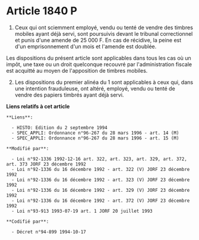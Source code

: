 # Article 1840 P

1. Ceux qui ont sciemment employé, vendu ou tenté de vendre des timbres mobiles ayant déjà servi, sont poursuivis devant le
tribunal correctionnel et punis d'une amende de 25 000 F. En cas de récidive, la peine est d'un emprisonnement d'un mois et
l'amende est doublée.

Les dispositions du présent article sont applicables dans tous les cas où un impôt, une taxe ou un droit quelconque recouvré
par l'administration fiscale est acquitté au moyen de l'apposition de timbres mobiles.

2. Les dispositions du premier alinéa du 1 sont applicables à ceux qui, dans une intention frauduleuse, ont altéré, employé,
vendu ou tenté de vendre des papiers timbrés ayant déjà servi.

**Liens relatifs à cet article**

	**Liens**:

	  - HISTO: Edition du 2 septembre 1994
	  - SPEC_APPLI: Ordonnance n°96-267 du 28 mars 1996 - art. 14 (M)
	  - SPEC_APPLI: Ordonnance n°96-267 du 28 mars 1996 - art. 15 (M)

	**Modifié par**:

	  - Loi n°92-1336 1992-12-16 art. 322, art. 323, art. 329, art. 372, art. 373 JORF 23 décembre 1992
	  - Loi n°92-1336 du 16 décembre 1992 - art. 322 (V) JORF 23 décembre 1992
	  - Loi n°92-1336 du 16 décembre 1992 - art. 323 (V) JORF 23 décembre 1992
	  - Loi n°92-1336 du 16 décembre 1992 - art. 329 (V) JORF 23 décembre 1992
	  - Loi n°92-1336 du 16 décembre 1992 - art. 372 (V) JORF 23 décembre 1992
	  - Loi n°93-913 1993-07-19 art. 1 JORF 20 juillet 1993

	**Codifié par**:

	  - Décret n°94-899 1994-10-17
